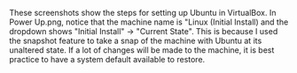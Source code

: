 These screenshots show the steps for setting up Ubuntu in VirtualBox. 
In Power Up.png, notice that the machine name is "Linux (Initial Install) and the dropdown shows "Initial Install" -> "Current State". 
This is because I used the snapshot feature to take a snap of the machine with Ubuntu at its unaltered state. 
If a lot of changes will be made to the machine, it is best practice to have a system default available to restore.
